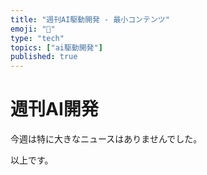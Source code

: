 ```yaml
---
title: "週刊AI駆動開発 - 最小コンテンツ"
emoji: "🤖"
type: "tech"
topics: ["ai駆動開発"]
published: true
---
```


# 週刊AI開発

今週は特に大きなニュースはありませんでした。

以上です。